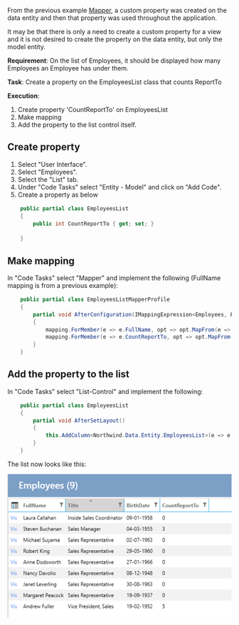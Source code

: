 From the previous example [Mapper](Mapper.md), a custom property was created on the data entity and then that property was used throughout the application.

It may be that there is only a need to create a custom property for a view and it is not desired to create the property on the data entity, but only the model entity.

**Requirement**: On the list of Employees, it should be displayed how many Employees an Employee has under them.

**Task**: Create a property on the EmployeesList class that counts ReportTo

**Execution**: 

1. Create property 'CountReportTo' on EmployeesList
2. Make mapping
3. Add the property to the list control itself.

## Create property

1. Select "User Interface".
2. Select "Employees".
3. Select the "List" tab.
4. Under "Code Tasks" select "Entity - Model" and click on "Add Code".
5. Create a property as below

```cs
    public partial class EmployeesList
    {
        public int CountReportTo { get; set; }

    }
```

## Make mapping

In "Code Tasks" select "Mapper" and implement the following (FullName mapping is from a previous example):

```cs
    public partial class EmployeesListMapperProfile
    {
        partial void AfterConfiguration(IMappingExpression<Employees, EmployeesList> mapping)
        {
            mapping.ForMember(e => e.FullName, opt => opt.MapFrom(e => $"{e.FirstName} {e.LastName}"));
            mapping.ForMember(e => e.CountReportTo, opt => opt.MapFrom(e => e.Employees2.Count));
        }
    }
```

## Add the property to the list

In "Code Tasks" select "List-Control" and implement the following:

```cs
    public partial class EmployeesList
    {
        partial void AfterSetLayout()
        {
            this.AddColumn<Northwind.Data.Entity.EmployeesList>(e => e.CountReportTo, e => e.CountReportTo);
        }
    }
```

The list now looks like this:

![Alt text](media/Mapper-Template.png)